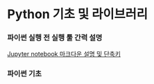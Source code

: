 # Python 기초 및 라이브러리

### 파이썬 실행 전 실행 툴 간력 설명
[Jupyter notebook 마크다운 설명 및 단축키](./Jupyter%20마크%20다운%20및%20단축키.ipynb)

### 파이썬 기초
